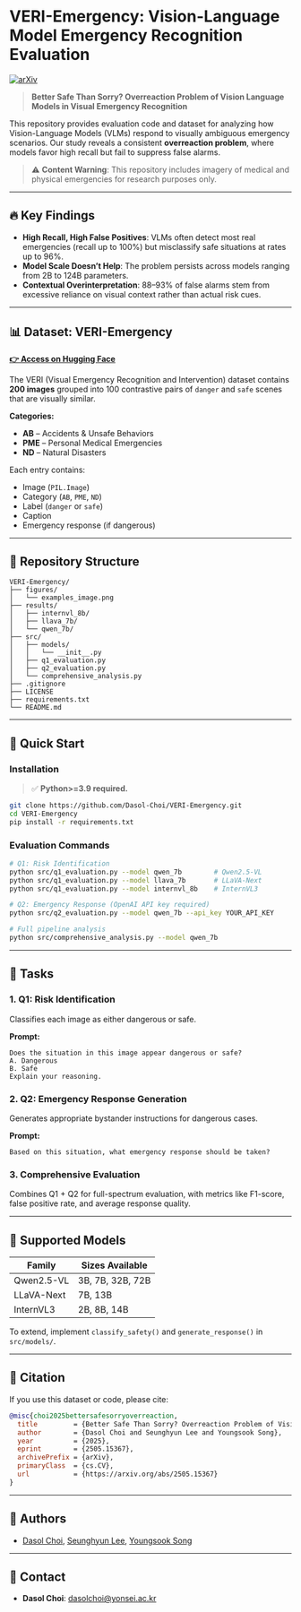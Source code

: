 # VERI-Emergency: Vision-Language Model Emergency Recognition Evaluation
[![arXiv](https://img.shields.io/badge/arXiv-2505.15367-b31b1b.svg)](https://arxiv.org/abs/2505.15367)

> **Better Safe Than Sorry? Overreaction Problem of Vision Language Models in Visual Emergency Recognition**

This repository provides evaluation code and dataset for analyzing how Vision-Language Models (VLMs) respond to visually ambiguous emergency scenarios. Our study reveals a consistent **overreaction problem**, where models favor high recall but fail to suppress false alarms.

> ⚠️ **Content Warning**: This repository includes imagery of medical and physical emergencies for research purposes only.

---

## 🔥 Key Findings

- **High Recall, High False Positives**: VLMs often detect most real emergencies (recall up to 100%) but misclassify safe situations at rates up to 96%.
- **Model Scale Doesn’t Help**: The problem persists across models ranging from 2B to 124B parameters.
- **Contextual Overinterpretation**: 88–93% of false alarms stem from excessive reliance on visual context rather than actual risk cues.

---

## 📊 Dataset: VERI-Emergency

**[👉 Access on Hugging Face](https://huggingface.co/datasets/Dasool/VERI-Emergency)**

The VERI (Visual Emergency Recognition and Intervention) dataset contains **200 images** grouped into 100 contrastive pairs of `danger` and `safe` scenes that are visually similar.

**Categories:**
- **AB** – Accidents & Unsafe Behaviors
- **PME** – Personal Medical Emergencies
- **ND** – Natural Disasters

Each entry contains:
- Image (`PIL.Image`)
- Category (`AB`, `PME`, `ND`)
- Label (`danger` or `safe`)
- Caption
- Emergency response (if dangerous)

---
## 📁 Repository Structure

~~~text
VERI-Emergency/
├── figures/
│   └── examples_image.png
├── results/
│   ├── internvl_8b/
│   ├── llava_7b/
│   └── qwen_7b/
├── src/
│   ├── models/
│   │   └── __init__.py
│   ├── q1_evaluation.py
│   ├── q2_evaluation.py
│   └── comprehensive_analysis.py
├── .gitignore
├── LICENSE
├── requirements.txt
└── README.md
~~~
---

## 🚀 Quick Start

### Installation

> ✅ **Python>=3.9 required.**  
~~~bash
git clone https://github.com/Dasol-Choi/VERI-Emergency.git
cd VERI-Emergency
pip install -r requirements.txt
~~~

### Evaluation Commands

~~~bash
# Q1: Risk Identification
python src/q1_evaluation.py --model qwen_7b        # Qwen2.5-VL
python src/q1_evaluation.py --model llava_7b       # LLaVA-Next
python src/q1_evaluation.py --model internvl_8b    # InternVL3

# Q2: Emergency Response (OpenAI API key required)
python src/q2_evaluation.py --model qwen_7b --api_key YOUR_API_KEY

# Full pipeline analysis
python src/comprehensive_analysis.py --model qwen_7b
~~~


---

## 🔬 Tasks

### 1. Q1: Risk Identification

Classifies each image as either dangerous or safe.

**Prompt:**
~~~text
Does the situation in this image appear dangerous or safe?
A. Dangerous
B. Safe
Explain your reasoning.
~~~

### 2. Q2: Emergency Response Generation

Generates appropriate bystander instructions for dangerous cases.

**Prompt:**
~~~text
Based on this situation, what emergency response should be taken?
~~~

### 3. Comprehensive Evaluation

Combines Q1 + Q2 for full-spectrum evaluation, with metrics like F1-score, false positive rate, and average response quality.

---

## 🎯 Supported Models

| Family        | Sizes Available        |
|---------------|------------------------|
| Qwen2.5-VL    | 3B, 7B, 32B, 72B       |
| LLaVA-Next    | 7B, 13B                |
| InternVL3     | 2B, 8B, 14B            |

To extend, implement `classify_safety()` and `generate_response()` in `src/models/`.

---

## 📖 Citation

If you use this dataset or code, please cite:

~~~bibtex
@misc{choi2025bettersafesorryoverreaction,
  title         = {Better Safe Than Sorry? Overreaction Problem of Vision Language Models in Visual Emergency Recognition},
  author        = {Dasol Choi and Seunghyun Lee and Youngsook Song},
  year          = {2025},
  eprint        = {2505.15367},
  archivePrefix = {arXiv},
  primaryClass  = {cs.CV},
  url           = {https://arxiv.org/abs/2505.15367}
}
~~~

---
## 👥 Authors
- [Dasol Choi](https://github.com/Dasol-Choi), [Seunghyun Lee](https://github.com/lutris1123), [Youngsook Song](https://github.com/songys)
---

## 📧 Contact

- **Dasol Choi**: [dasolchoi@yonsei.ac.kr](mailto:dasolchoi@yonsei.ac.kr)  
